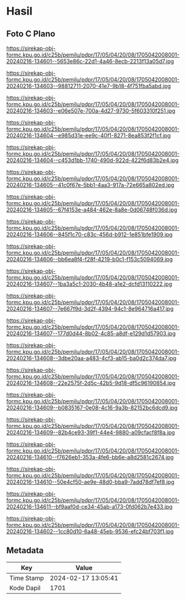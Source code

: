 # Hasil

## Foto C Plano

https://sirekap-obj-formc.kpu.go.id/c25b/pemilu/pdpr/17/05/04/20/08/1705042008001-20240216-134601--5653e86c-22d1-4a46-8ecb-2213f13a05d7.jpg

https://sirekap-obj-formc.kpu.go.id/c25b/pemilu/pdpr/17/05/04/20/08/1705042008001-20240216-134603--98812711-2070-41e7-9b18-4f751fba5abd.jpg

https://sirekap-obj-formc.kpu.go.id/c25b/pemilu/pdpr/17/05/04/20/08/1705042008001-20240216-134603--e06e507e-700a-4d27-9730-5f603310f251.jpg

https://sirekap-obj-formc.kpu.go.id/c25b/pemilu/pdpr/17/05/04/20/08/1705042008001-20240216-134604--e985d31e-ee9c-40f1-8271-8ea853f2f1cf.jpg

https://sirekap-obj-formc.kpu.go.id/c25b/pemilu/pdpr/17/05/04/20/08/1705042008001-20240216-134604--c453d1bb-1740-490d-922d-422f6d83b2e4.jpg

https://sirekap-obj-formc.kpu.go.id/c25b/pemilu/pdpr/17/05/04/20/08/1705042008001-20240216-134605--41c0f67e-5bb1-4aa3-917a-72e665a802ed.jpg

https://sirekap-obj-formc.kpu.go.id/c25b/pemilu/pdpr/17/05/04/20/08/1705042008001-20240216-134605--67f4153e-a484-462e-8a8e-0d06748f036d.jpg

https://sirekap-obj-formc.kpu.go.id/c25b/pemilu/pdpr/17/05/04/20/08/1705042008001-20240216-134606--845f1c70-c83c-456d-b912-1e851bfe1909.jpg

https://sirekap-obj-formc.kpu.go.id/c25b/pemilu/pdpr/17/05/04/20/08/1705042008001-20240216-134606--bb6ea8f4-f28f-4219-b0c1-f153c5094069.jpg

https://sirekap-obj-formc.kpu.go.id/c25b/pemilu/pdpr/17/05/04/20/08/1705042008001-20240216-134607--1ba3a5c1-2030-4b48-a1e2-dcfd13110222.jpg

https://sirekap-obj-formc.kpu.go.id/c25b/pemilu/pdpr/17/05/04/20/08/1705042008001-20240216-134607--7e667f9d-3d2f-4394-94c1-8e964716a417.jpg

https://sirekap-obj-formc.kpu.go.id/c25b/pemilu/pdpr/17/05/04/20/08/1705042008001-20240216-134607--177d0d44-8b02-4c85-a8df-e129d1d57903.jpg

https://sirekap-obj-formc.kpu.go.id/c25b/pemilu/pdpr/17/05/04/20/08/1705042008001-20240216-134608--3dbe20aa-a483-4cf3-ab15-ba0d2c374da7.jpg

https://sirekap-obj-formc.kpu.go.id/c25b/pemilu/pdpr/17/05/04/20/08/1705042008001-20240216-134608--22e2575f-2d5c-42b5-9d18-df5c96190854.jpg

https://sirekap-obj-formc.kpu.go.id/c25b/pemilu/pdpr/17/05/04/20/08/1705042008001-20240216-134609--b0835167-0e08-4c16-9a3b-82152bc6dcd9.jpg

https://sirekap-obj-formc.kpu.go.id/c25b/pemilu/pdpr/17/05/04/20/08/1705042008001-20240216-134609--82b4ce93-39f1-44e4-9880-a09cfacf8f8a.jpg

https://sirekap-obj-formc.kpu.go.id/c25b/pemilu/pdpr/17/05/04/20/08/1705042008001-20240216-134610--f7626eb1-353a-4fe6-bb6e-a8d2581c2674.jpg

https://sirekap-obj-formc.kpu.go.id/c25b/pemilu/pdpr/17/05/04/20/08/1705042008001-20240216-134610--50e4cf50-ae9e-48d0-bba9-7add78df7ef8.jpg

https://sirekap-obj-formc.kpu.go.id/c25b/pemilu/pdpr/17/05/04/20/08/1705042008001-20240216-134611--bf9aaf0d-ce34-45ab-a173-0fd062b7e433.jpg

https://sirekap-obj-formc.kpu.go.id/c25b/pemilu/pdpr/17/05/04/20/08/1705042008001-20240216-134602--1cc80d10-6a48-45eb-9536-efc24bf703f1.jpg


## Metadata

| Key        | Value               |
| ---------- | ------------------- |
| Time Stamp | 2024-02-17 13:05:41 |
| Kode Dapil | 1701                |



